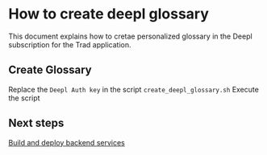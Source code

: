 # How to create deepl glossary

This document explains how to cretae personalized glossary in the Deepl subscription for the Trad application.

## Create Glossary

Replace the `Deepl Auth key` in the script `create_deepl_glossary.sh`
Execute the script

## Next steps

[Build and deploy backend services](translation-app-assessment/backend/README.md)
